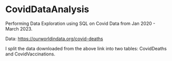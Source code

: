 # CovidDataAnalysis
Performing Data Exploration using SQL on Covid Data from Jan 2020 - March 2023.


Data: https://ourworldindata.org/covid-deaths

I split the data downloaded from the above link into two tables: CovidDeaths and CovidVaccinations.


